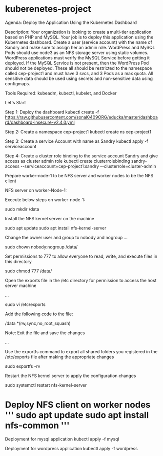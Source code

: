 # kuberenetes-project

Agenda: Deploy the Application Using the Kubernetes Dashboard

Description: Your organization is looking to create a multi-tier application based on PHP and MySQL. Your job is to deploy this application using the Kubernetes dashboard. Create a user (service account) with the name of Sandry and make sure to assign her an admin role. WordPress and MySQL Pods should use node3 as an NFS storage server using static volumes. WordPress applications must verify the MySQL Service before getting it deployed. If the MySQL Service is not present, then the WordPress Pod should not be deployed. These all should be restricted to the namespace called cep-project1 and must have 3 svcs, and 3 Pods as a max quota. All sensitive data should be used using secrets and non-sensitive data using configmaps. 

Tools Required: kubeadm, kubectl, kubelet, and Docker  

Let's Start

Step 1: Deploy the dashboard
kubectl create -f https://raw.githubusercontent.com/sonal0409ORG/educka/master/dashboard/dashboard-insecure-v2.4.0.yml

Step 2: Create a namespace cep-project1
kubectl create ns cep-project1 

Step 3: Create a service Account with name as Sandry 
kubectl apply -f serviceaccount

Step 4: Create a cluster role binding to the service account Sandry and give access as cluster admin role 
kubectl create clusterrolebinding sandry-access --serviceaccount=cep-project1:sandry --clusterrole=cluster-admin

Prepare worker-node-1 to be NFS server and worker nodes to be the NFS client

NFS server on worker-Node-1:

Execute below steps on worker-node-1:

sudo mkdir /data

Install the NFS kernel server on the machine

sudo apt update
sudo apt install nfs-kernel-server


Change the owner user and group to nobody and nogroup
...

sudo chown nobody:nogroup /data/

Set permissions to 777 to allow everyone to read, write, and execute files in this directory

sudo chmod 777 /data/


Open the exports file in the /etc directory for permission to access the host server machine

...

sudo vi /etc/exports

Add the following code to the file:

/data *(rw,sync,no_root_squash)

Note: Exit the file and save the changes

...



Use the exportfs command to export all shared folders you registered in the /etc/exports file after making the appropriate changes

sudo exportfs -rv


Restart the NFS kernel server to apply the configuration changes

sudo systemctl restart nfs-kernel-server

Deploy NFS client on worker nodes
'''
sudo apt update
sudo apt install nfs-common
'''
===========

Deployment for mysql application
kubectl apply -f mysql

Deployment for wordpress application
kubectl apply -f wordpress

